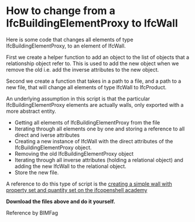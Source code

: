 # How to change from a IfcBuildingElementProxy to IfcWall

Here is some code that changes all elements of type IfcBuildingElementProxy, to an element of IfcWall.

First we create a helper function to add an object to the list of objects that a relationship object refer to. This is used to add the new object when we remove the old i.e. add the inverse attributes to the new object.

Second we create a function that takes in a path to a file, and a path to a new file, that will change all elements of type IfcWall to IfcProduct.

An underlying assumption in this script is that the particular IfcBuildingElementProxy elements are actually walls, only exported with a more abstract entity.

- Getting all elements of IfcBuildingElementProxy from the file
- Iterating through all elements one by one and storing a reference to all direct and iverse attributes
- Creating a new instance of IfcWall with the direct attributes of the IfcBuildingElementProxy object.
- Removing the old IfcBuildingElementProxy object
- Iterating through all inverse attributes (holding a relational object) and adding the new IfcWall to the relational object.
- Store the new file.

A reference to do this type of script is the [creating a simple wall with property set and quantity set on the ifcopenshell academy](http://academy.ifcopenshell.org/creating-a-simple-wall-with-property-set-and-quantity-information/)

**Download the files above and do it yourself.**

Reference by BIMFag

